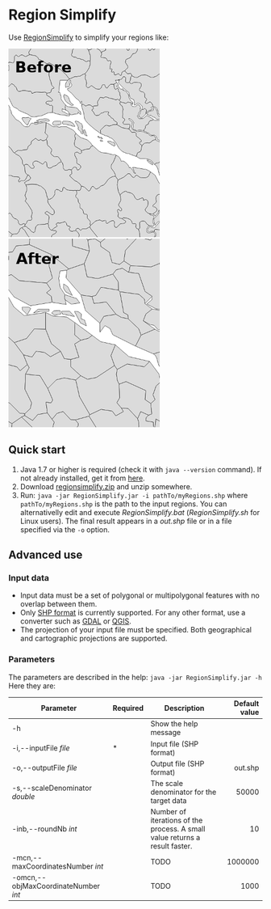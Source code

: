 # Region Simplify

Use [RegionSimplify](https://github.com/eurostat/EuroGen/blob/master/regionsimplify.md) to simplify your regions like:

![Before](https://github.com/eurostat/EuroGen/raw/master/img/ini_.png) ![After](https://github.com/eurostat/EuroGen/raw/master/img/fin_5M_.png)

## Quick start

1. Java 1.7 or higher is required (check it with `java --version` command). If not already installed, get it from [here](https://www.java.com/).
2. Download [regionsimplify.zip](https://github.com/eurostat/EuroGen/blob/master/regionsimplify/regionsimplify-1.3.1.zip?raw=true) and unzip somewhere.
3. Run: `java -jar RegionSimplify.jar -i pathTo/myRegions.shp` where `pathTo/myRegions.shp` is the path to the input regions. You can alternativelly edit and execute *RegionSimplify.bat* (*RegionSimplify.sh* for Linux users). The final result appears in a *out.shp* file or in a file specified via the `-o` option.

## Advanced use

### Input data

* Input data must be a set of polygonal or multipolygonal features with no overlap between them.
* Only [SHP format](https://en.wikipedia.org/wiki/Shapefile) is currently supported. For any other format, use a converter such as [GDAL](http://www.gdal.org/) or [QGIS](https://www.qgis.org/).
* The projection of your input file must be specified. Both geographical and cartographic projections are supported.

### Parameters

The parameters are described in the help: `java -jar RegionSimplify.jar -h`
Here they are:

| Parameter | Required | Description | Default value |
| ------------- | ------------- |-------------| -----:|
| -h | | Show the help message |  |
| -i,--inputFile *file* | * | Input file (SHP format) | |
| -o,--outputFile *file* | | Output file (SHP format) | out.shp |
| -s,--scaleDenominator *double* || The scale denominator for the target data | 50000|
| -inb,--roundNb *int* || Number of iterations of the process. A small value returns a result faster. | 10 |
| -mcn,--maxCoordinatesNumber *int* || TODO | 1000000 |
| -omcn,--objMaxCoordinateNumber *int* || TODO | 1000 |


<TODO section on large datasets explain partitionning JVM parameters>
<TODO make file chooser parameter config file>
<TODO Publish topology checker and topology corrector>
<TODO describe principles>
<TODO show comparisons with others>
<TODO explain parameters in the table>
